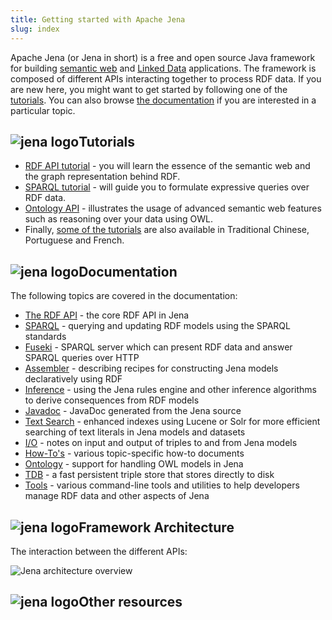```yaml
---
title: Getting started with Apache Jena
slug: index
---
```


Apache Jena (or Jena in short) is a free and open source Java 
framework for building [semantic web](http://en.wikipedia.org/wiki/Semantic_Web) and 
[Linked Data](https://web.archive.org/web/20190428012146/http://linkeddata.org/) applications.
The framework is composed of different APIs interacting together to process RDF data. If you are new here, you might want to
get started by following one of the [tutorials](/tutorials/index.html). You can also browse [the documentation](/documentation/index.html) if you are interested in a particular topic.

<h2><img class="logo-menu" src="/images/jena-logo/jena-logo-notext-small.png" alt="jena logo">Tutorials</h2>

* [RDF API tutorial](/tutorials/rdf_api.html) - you will learn 
the essence of the semantic web and the graph representation
behind RDF.
* [SPARQL tutorial](/tutorials/sparql.html) - will guide you 
to formulate expressive queries over RDF data.
* [Ontology API](/documentation/ontology) - illustrates the
usage of advanced semantic web features such as reasoning over your data using OWL.
* Finally, [some of the tutorials](/tutorials/index.html) are also available in Traditional Chinese, Portuguese and French.

<h2><img class="logo-menu" src="/images/jena-logo/jena-logo-notext-small.png" alt="jena logo">Documentation</h2>

The following topics are covered in the documentation:

* [The RDF API](/documentation/rdf/) - the core RDF API in Jena
* [SPARQL](/documentation/query/) - querying and updating RDF models using the SPARQL standards
* [Fuseki](/documentation/fuseki2/) - SPARQL server which can present RDF data and answer SPARQL queries over HTTP
* [Assembler](/documentation/assembler/) - describing recipes for constructing Jena models declaratively using RDF
* [Inference](/documentation/inference/) - using the Jena rules engine and other inference algorithms to derive consequences from RDF models
* [Javadoc](/documentation/javadoc/) - JavaDoc generated from the Jena source
* [Text Search](/documentation/query/text-query.html) - enhanced indexes using Lucene or Solr for more efficient searching of text literals in Jena models and datasets
* [I/O](/documentation/io/) - notes on input and output of triples to and from Jena models
* [How-To's](/documentation/notes/) - various topic-specific how-to documents
* [Ontology](/documentation/ontology/) - support for handling OWL models in Jena
* [TDB](/documentation/tdb/) - a fast persistent triple store that stores directly to disk
* [Tools](/documentation/tools/) - various command-line tools and utilities to help developers manage RDF data and other aspects of Jena

<h2><img class="logo-menu" src="/images/jena-logo/jena-logo-notext-small.png" alt="jena logo">Framework Architecture</h2>

The interaction between the different APIs:

![Jena architecture overview](/images/jena-architecture.png "Jena architecture overview")

<h2><img class="logo-menu" src="/images/jena-logo/jena-logo-notext-small.png" alt="jena logo">Other resources</h2>
